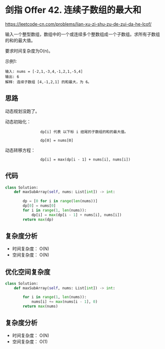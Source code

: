剑指 Offer 42. 连续子数组的最大和
====
https://leetcode-cn.com/problems/lian-xu-zi-shu-zu-de-zui-da-he-lcof/

输入一个整型数组，数组中的一个或连续多个整数组成一个子数组。求所有子数组的和的最大值。

要求时间复杂度为O(n)。

示例1:

	输入: nums = [-2,1,-3,4,-1,2,1,-5,4]
	输出: 6
	解释: 连续子数组 [4,-1,2,1] 的和最大，为 6。
	
## 思路

动态规划没跑了。

动态初始化：

					dp[i] 代表 以下标 i 结尾的子数组的和的最大值。
					
					dp[0] = nums[0]

动态转移方程：

					dp[i] = max(dp[i - 1] + nums[i], nums[i])
					

## 代码
```python
class Solution:
    def maxSubArray(self, nums: List[int]) -> int:
        
        dp = [0 for i in range(len(nums))]
        dp[0] = nums[0]
        for i in range(1, len(nums)):
            dp[i] = max(dp[i - 1] + nums[i], nums[i])
        return max(dp)
```

## 复杂度分析
- 时间复杂度： O(N)
- 空间复杂度： O(N)

## 优化空间复杂度

```python
class Solution:
    def maxSubArray(self, nums: List[int]) -> int:

        for i in range(1, len(nums)):
            nums[i] += max(nums[i - 1], 0)
        return max(nums)
```

## 复杂度分析
- 时间复杂度： O(N)
- 空间复杂度： O(1)

